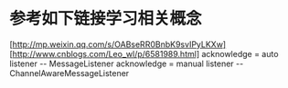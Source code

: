 # 参考如下链接学习相关概念
[http://mp.weixin.qq.com/s/OABseRR0BnbK9svIPyLKXw]
[http://www.cnblogs.com/Leo_wl/p/6581989.html]
acknowledge = auto
listener -- MessageListener
acknowledge = manual
listener -- ChannelAwareMessageListener


